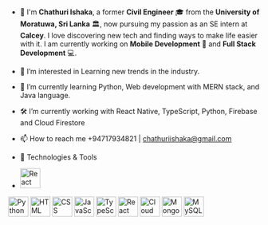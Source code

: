 - 👋 I'm **Chathuri Ishaka**, a former **Civil Engineer** 🎓 from the **University of Moratuwa, Sri Lanka** 🏛, now pursuing my passion as an SE intern at **Calcey**. I love discovering new tech and finding ways to make life easier with it. I am currently working on **Mobile Development** 📱 and **Full Stack Development** 💻. 
- 👀 I’m interested in Learning new trends in the industry.
- 🌱 I’m currently learning Python, Web development with MERN stack, and Java language.
- 🛠  I’m currently working with React Native, TypeScript, Python, Firebase and Cloud Firestore
- 📫 How to reach me +94717934821 | chathuriishaka@gmail.com

- 🔧 Technologies & Tools
- <img src="https://cdn.worldvectorlogo.com/logos/react-native.svg" alt="React Native" width="40" height="40"/> 
<img src="https://cdn.worldvectorlogo.com/logos/python.svg" alt="Python" width="40" height="40"/> 
<img src="https://cdn.worldvectorlogo.com/logos/html5.svg" alt="HTML" width="40" height="40"/> 
<img src="https://cdn.worldvectorlogo.com/logos/css-3.svg" alt="CSS" width="40" height="40"/> 
<img src="https://cdn.worldvectorlogo.com/logos/javascript.svg" alt="JavaScript" width="40" height="40"/> 
<img src="https://cdn.worldvectorlogo.com/logos/typescript.svg" alt="TypeScript" width="40" height="40"/> 
<img src="https://cdn.worldvectorlogo.com/logos/react.svg" alt="React" width="40" height="40"/> 
<img src="https://firebase.google.com/downloads/icons/Firestore.png" alt="Cloud Firestore" width="40" height="40"/> 
<img src="https://cdn.worldvectorlogo.com/logos/mongodb.svg" alt="MongoDB" width="40" height="40"/> 
<img src="https://cdn.worldvectorlogo.com/logos/mysql.svg" alt="MySQL" width="40" height="40"/> 

<!---
ish107/ish107 is a ✨ special ✨ repository because its `README.md` (this file) appears on your GitHub profile.
You can click the Preview link to take a look at your changes.
--->

